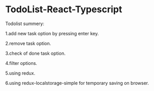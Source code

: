 # TodoList-React-Typescript

Todolist summery:

1.add new task option by pressing enter key.

2.remove task option.

3.check of done task option.

4.filter options.

5.using redux.

6.using redux-localstorage-simple for temporary saving on browser.
